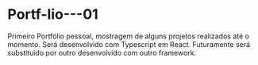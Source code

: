 # Portf-lio---01
Primeiro Portfólio pessoal, mostragem de alguns projetos realizados até o momento. Será desenvolvido com Typescript em React. Futuramente será substituído por outro desenvolvido com outro framework.
